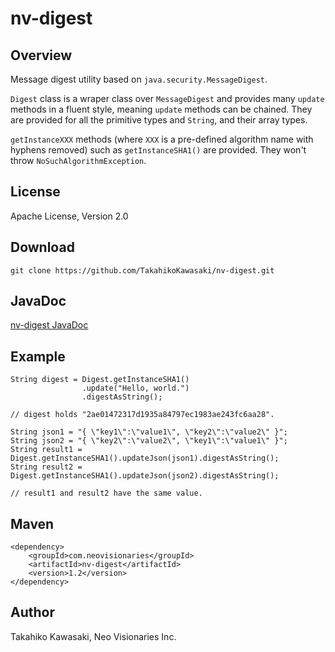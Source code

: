 nv-digest
=========

Overview
--------

Message digest utility based on `java.security.MessageDigest`.

`Digest` class is a wraper class over `MessageDigest` and provides
many `update` methods in a fluent style, meaning `update` methods
can be chained. They are provided for all the primitive types and
`String`, and their array types.

`getInstanceXXX` methods (where `XXX` is a pre-defined algorithm
name with hyphens removed) such as `getInstanceSHA1()` are
provided. They won't throw `NoSuchAlgorithmException`.


License
-------

Apache License, Version 2.0


Download
--------

    git clone https://github.com/TakahikoKawasaki/nv-digest.git


JavaDoc
-------

[nv-digest JavaDoc](http://TakahikoKawasaki.github.com/nv-digest/)



Example
-------

    String digest = Digest.getInstanceSHA1()
                    .update("Hello, world.")
                    .digestAsString();

    // digest holds "2ae01472317d1935a84797ec1983ae243fc6aa28".

    String json1 = "{ \"key1\":\"value1\", \"key2\":\"value2\" }";
    String json2 = "{ \"key2\":\"value2\", \"key1\":\"value1\" }";
    String result1 = Digest.getInstanceSHA1().updateJson(json1).digestAsString();
    String result2 = Digest.getInstanceSHA1().updateJson(json2).digestAsString();

    // result1 and result2 have the same value.


Maven
-----

    <dependency>
        <groupId>com.neovisionaries</groupId>
        <artifactId>nv-digest</artifactId>
        <version>1.2</version>
    </dependency>


Author
------

Takahiko Kawasaki, Neo Visionaries Inc.
